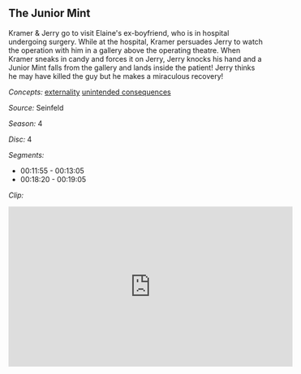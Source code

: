 ## The Junior Mint

Kramer & Jerry go to visit Elaine's ex-boyfriend, who is in hospital undergoing surgery. While at the hospital, Kramer persuades Jerry to watch the operation with him in a gallery above the operating theatre. When Kramer sneaks in candy and forces it on Jerry, Jerry knocks his hand and a Junior Mint falls from the gallery and lands inside the patient! Jerry thinks he may have killed the guy but he makes a miraculous recovery!

*Concepts:*
[externality](/concept/externality/)
[unintended consequences](/concept/unintended-consequences/)

*Source:* Seinfeld

*Season:* 4

*Disc:* 4

*Segments:*

 * 00:11:55 - 00:13:05
 * 00:18:20 - 00:19:05

*Clip:*

<iframe width="560" height="315" src="https://criticalcommons.org/embed?m=8H6FtQhD6" frameborder="0" allowfullscreen></iframe>
